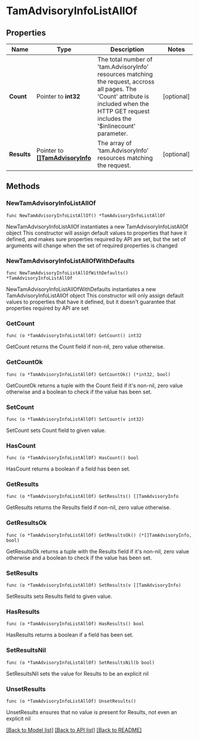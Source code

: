 # TamAdvisoryInfoListAllOf

## Properties

Name | Type | Description | Notes
------------ | ------------- | ------------- | -------------
**Count** | Pointer to **int32** | The total number of &#39;tam.AdvisoryInfo&#39; resources matching the request, accross all pages. The &#39;Count&#39; attribute is included when the HTTP GET request includes the &#39;$inlinecount&#39; parameter. | [optional] 
**Results** | Pointer to [**[]TamAdvisoryInfo**](TamAdvisoryInfo.md) | The array of &#39;tam.AdvisoryInfo&#39; resources matching the request. | [optional] 

## Methods

### NewTamAdvisoryInfoListAllOf

`func NewTamAdvisoryInfoListAllOf() *TamAdvisoryInfoListAllOf`

NewTamAdvisoryInfoListAllOf instantiates a new TamAdvisoryInfoListAllOf object
This constructor will assign default values to properties that have it defined,
and makes sure properties required by API are set, but the set of arguments
will change when the set of required properties is changed

### NewTamAdvisoryInfoListAllOfWithDefaults

`func NewTamAdvisoryInfoListAllOfWithDefaults() *TamAdvisoryInfoListAllOf`

NewTamAdvisoryInfoListAllOfWithDefaults instantiates a new TamAdvisoryInfoListAllOf object
This constructor will only assign default values to properties that have it defined,
but it doesn't guarantee that properties required by API are set

### GetCount

`func (o *TamAdvisoryInfoListAllOf) GetCount() int32`

GetCount returns the Count field if non-nil, zero value otherwise.

### GetCountOk

`func (o *TamAdvisoryInfoListAllOf) GetCountOk() (*int32, bool)`

GetCountOk returns a tuple with the Count field if it's non-nil, zero value otherwise
and a boolean to check if the value has been set.

### SetCount

`func (o *TamAdvisoryInfoListAllOf) SetCount(v int32)`

SetCount sets Count field to given value.

### HasCount

`func (o *TamAdvisoryInfoListAllOf) HasCount() bool`

HasCount returns a boolean if a field has been set.

### GetResults

`func (o *TamAdvisoryInfoListAllOf) GetResults() []TamAdvisoryInfo`

GetResults returns the Results field if non-nil, zero value otherwise.

### GetResultsOk

`func (o *TamAdvisoryInfoListAllOf) GetResultsOk() (*[]TamAdvisoryInfo, bool)`

GetResultsOk returns a tuple with the Results field if it's non-nil, zero value otherwise
and a boolean to check if the value has been set.

### SetResults

`func (o *TamAdvisoryInfoListAllOf) SetResults(v []TamAdvisoryInfo)`

SetResults sets Results field to given value.

### HasResults

`func (o *TamAdvisoryInfoListAllOf) HasResults() bool`

HasResults returns a boolean if a field has been set.

### SetResultsNil

`func (o *TamAdvisoryInfoListAllOf) SetResultsNil(b bool)`

 SetResultsNil sets the value for Results to be an explicit nil

### UnsetResults
`func (o *TamAdvisoryInfoListAllOf) UnsetResults()`

UnsetResults ensures that no value is present for Results, not even an explicit nil

[[Back to Model list]](../README.md#documentation-for-models) [[Back to API list]](../README.md#documentation-for-api-endpoints) [[Back to README]](../README.md)


